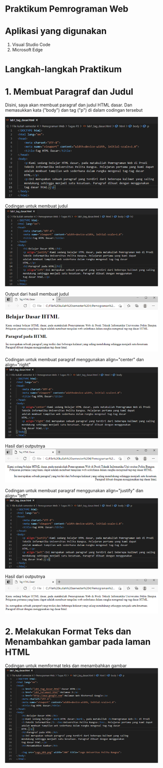 # Praktikum Pemrograman Web

# Aplikasi yang digunakan
1. Visual Studio Code
2. Microsoft Edge

# Langkah-langkah Praktikum
# 1. Membuat Paragraf dan Judul

Disini, saya akan membuat paragraf dan judul HTML dasar. Dan memasukkan kata ("body") dan tag ("p") di dalam codingan tersebut





![input](https://github.com/ikmalriyan21/Lab1Web/blob/254126c69cb1d4c4e425ff0e545c1ad9c44ee9fe/Gambar/awal.png)





Codingan untuk membuat judul
![input](https://github.com/ikmalriyan21/Lab1Web/blob/2426dddc2dd2fc6f2f36cb3dcf2375086f3089d9/Gambar/coding%20judul.png)






Output dari hasil membuat judul
![input](https://github.com/ikmalriyan21/Lab1Web/blob/b8ce6a9a9331c965c9e024479e32eb15b9b3b9b1/Gambar/contoh%20judul.png)





Codingan untuk membuat paragraf menggunakan align="center" dan align="right"
![input](https://github.com/ikmalriyan21/Lab1Web/blob/1ea2f17b77e8a819d6313d7f1978123935a1d1f3/Gambar/paragraf%201.png)






Hasil dari outputnya
![input](https://github.com/ikmalriyan21/Lab1Web/blob/136adec9f0e8e19fe5a9d66bcc9df4d8f9b11350/Gambar/contoh%20paragraf%201.png)





Codingan untuk membuat paragraf menggunakan align="justify" dan align="left"
![input](https://github.com/ikmalriyan21/Lab1Web/blob/9a260560ef8f2320000ec9e1cfbcf4124d5d3a3b/Gambar/paragraf%202.png)





Hasil dari outputnya
![input](https://github.com/ikmalriyan21/Lab1Web/blob/9fea46f250ca06145e6670f989905e38a8f758fe/Gambar/contoh%20paragraf%202.png)





# 2. Melakukan Format Teks dan Menambahkan gambar pada laman HTML

Codingan untuk memformat teks dan menambahkan gambar
![input](https://github.com/ikmalriyan21/Lab1Web/blob/492525fbcbbd0c12bae99d5e3fe32f6c1ed36f1b/Gambar/coding%20hasil.png)
